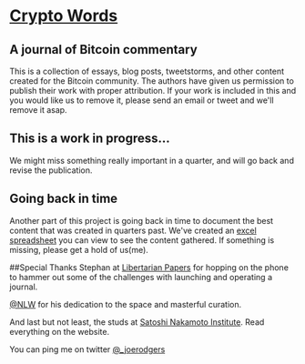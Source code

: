 # [Crypto Words](https://cryptowords.github.io/)

## A journal of Bitcoin commentary

This is a collection of essays, blog posts, tweetstorms, and other content created for the Bitcoin community. The authors have given us permission to publish their work with proper attribution. If your work is included in this and you would like us to remove it, please send an email or tweet and we'll remove it asap.

## This is a work in progress...

We might miss something really important in a quarter, and will go back and revise the publication. 

## Going back in time

Another part of this project is going back in time to document the best content that was created in quarters past. We've created an [excel spreadsheet](https://1drv.ms/x/s!ArJBIcwWDXdkith-KzeCt4rz1FJwoA) you can view to see the content gathered. If something is missing, please get a hold of us(me).

##Special Thanks
Stephan at [Libertarian Papers](http://libertarianpapers.org/) for hopping on the phone to hammer out some of the challenges with launching and operating a journal. 

[@NLW](https://twitter.com/nlw) for his dedication to the space and masterful curation.

And last but not least, the studs at [Satoshi Nakamoto Institute](https://nakamotoinstitute.org/). Read everything on the website.

You can ping me on twitter [@_joerodgers](https://twitter.com/_joerodgers)
